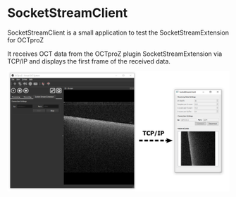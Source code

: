 # SocketStreamClient
SocketStreamClient is a small application to test the SocketStreamExtension for OCTproZ

It receives OCT data from the OCTproZ plugin SocketStreamExtension via TCP/IP and displays the first frame of the received data. 

<p align="center">
  <img src="images/OCTproZ_SocketStream_Screenshot_Win.PNG">
</p>


